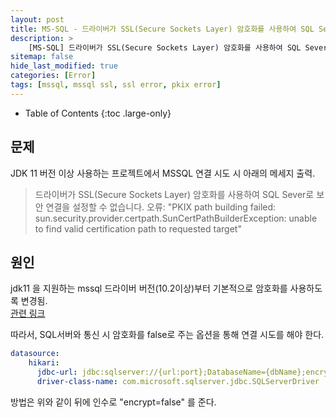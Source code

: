 ```yaml
---
layout: post
title: MS-SQL - 드라이버가 SSL(Secure Sockets Layer) 암호화를 사용하여 SQL Sever로 보안 연결을 설정할 수 없습니다. 
description: >
    [MS-SQL] 드라이버가 SSL(Secure Sockets Layer) 암호화를 사용하여 SQL Sever로 보안 연결을 설정할 수 없습니다. 오류: "PKIX path building failed: sun.security.provider.certpath.SunCertPathBuilderException: unable to find valid c..
sitemap: false
hide_last_modified: true
categories: [Error]
tags: [mssql, mssql ssl, ssl error, pkix error]
---
```


- Table of Contents
{:toc .large-only}

## 문제
JDK 11 버전 이상 사용하는 프로젝트에서 MSSQL 연결 시도 시 아래의 메세지 출력.

> 드라이버가 SSL(Secure Sockets Layer) 암호화를 사용하여 SQL Sever로 보안 연결을 설정할 수 없습니다. 오류: "PKIX path building failed: sun.security.provider.certpath.SunCertPathBuilderException: unable to find valid certification path to requested target"

## 원인

jdk11 을 지원하는 mssql 드라이버 버전(10.2이상)부터 기본적으로 암호화를 사용하도록 변경됨.
<br/> [관련 링크](https://docs.microsoft.com/en-us/sql/connect/jdbc/release-notes-for-the-jdbc-driver?view=sql-server-ver16)

따라서, SQL서버와 통신 시 암호화를 false로 주는 옵션을 통해 연결 시도를 해야 한다.

```yml
datasource:
    hikari:
      jdbc-url: jdbc:sqlserver://{url:port};DatabaseName={dbName};encrypt=false
      driver-class-name: com.microsoft.sqlserver.jdbc.SQLServerDriver
```

방법은 위와 같이 뒤에 인수로 "encrypt=false" 를 준다.





